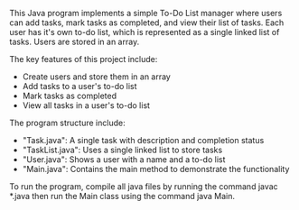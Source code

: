 This Java program implements a simple To-Do List manager where users can add tasks, mark tasks as completed, and view their list of tasks. Each user has it's own to-do list, which is represented as a single linked list of tasks. Users are stored in an array.

The key features of this project include:
- Create users and store them in an array
- Add tasks to a user's to-do list
- Mark tasks as completed
- View all tasks in a user's to-do list

The program structure include:
- "Task.java": A single task with description and completion status
- "TaskList.java": Uses a single linked list to store tasks
- "User.java": Shows a user with a name and a to-do list
- "Main.java": Contains the main method to demonstrate the functionality

To run the program, compile all java files by running the command
javac *.java then run the Main class using the command java Main.